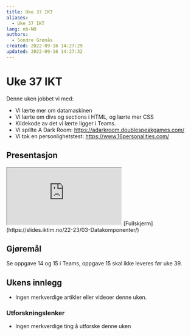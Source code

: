 ```yaml
---
title: Uke 37 IKT
aliases: 
  - Uke 37 IKT
lang: nb-NO
authors:
  - Sondre Grønås
created: 2022-09-16 14:27:29
updated: 2022-09-16 14:27:32
---
```

# Uke 37 IKT
Denne uken jobbet vi med:
- Vi lærte mer om datamaskinen
- Vi lærte om divs og sections i HTML, og lærte mer CSS
- Kildekode av det vi lærte ligger i Teams.
- Vi spillte A Dark Room: https://adarkroom.doublespeakgames.com/
- Vi tok en personlighetstest: https://www.16personalities.com/

## Presentasjon
<iframe class="slide" src="https://slides.iktim.no/22-23/03-Datakomponenter/"></iframe>
[Fullskjerm](https://slides.iktim.no/22-23/03-Datakomponenter/)

## Gjøremål
Se oppgave 14 og 15 i Teams, oppgave 15 skal ikke leveres før uke 39.

## Ukens innlegg
- Ingen merkverdige artikler eller videoer denne uken.

### Utforskningslenker
- Ingen merkverdige ting å utforske denne uken
